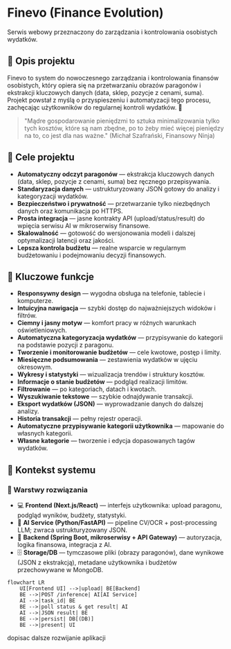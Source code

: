 # Finevo (Finance Evolution)
Serwis webowy przeznaczony do zarządzania i kontrolowania osobistych wydatków.

## 📖 Opis projektu
Finevo to system do nowoczesnego zarządzania i kontrolowania finansów osobistych, który opiera się na przetwarzaniu obrazów paragonów i ekstrakcji kluczowych danych (data, sklep, pozycje z cenami, suma). Projekt powstał z myślą o przyspieszeniu i automatyzacji tego procesu, zachęcając użytkowników do regularnej kontroli wydatków. 💸
  
> "Mądre gospodarowanie pieniędzmi to sztuka minimalizowania tylko tych kosztów, które są nam zbędne, po to żeby mieć więcej pieniędzy na to, co jest dla nas ważne."
> (Michał Szafrański, Finansowy Ninja)

## 🎯 Cele projektu
- **Automatyczny odczyt paragonów** — ekstrakcja kluczowych danych (data, sklep, pozycje z cenami, suma) bez ręcznego przepisywania.
- **Standaryzacja danych** — ustrukturyzowany JSON gotowy do analizy i kategoryzacji wydatków.
- **Bezpieczeństwo i prywatność** — przetwarzanie tylko niezbędnych danych oraz komunikacja po HTTPS.
- **Prosta integracja** — jasne kontrakty API (upload/status/result) do wpięcia serwisu AI w mikroserwisy finansowe.
- **Skalowalność** — gotowość do wersjonowania modeli i dalszej optymalizacji latencji oraz jakości.
- **Lepsza kontrola budżetu** — realne wsparcie w regularnym budżetowaniu i podejmowaniu decyzji finansowych.

## 🧰 Kluczowe funkcje
- **Responsywny design** — wygodna obsługa na telefonie, tablecie i komputerze.
- **Intuicyjna nawigacja** — szybki dostęp do najważniejszych widoków i filtrów.
- **Ciemny i jasny motyw** — komfort pracy w różnych warunkach oświetleniowych.
- **Automatyczna kategoryzacja wydatków** — przypisywanie do kategorii na podstawie pozycji z paragonu.
- **Tworzenie i monitorowanie budżetów** — cele kwotowe, postęp i limity.
- **Miesięczne podsumowania** — zestawienia wydatków w ujęciu okresowym.
- **Wykresy i statystyki** — wizualizacja trendów i struktury kosztów.
- **Informacje o stanie budżetów** — podgląd realizacji limitów.
- **Filtrowanie** — po kategoriach, datach i kwotach.
- **Wyszukiwanie tekstowe** — szybkie odnajdywanie transakcji.
- **Eksport wydatków (JSON)** — wyprowadzanie danych do dalszej analizy.
- **Historia transakcji** — pełny rejestr operacji.
- **Automatyczne przypisywanie kategorii użytkownika** — mapowanie do własnych kategorii.
- **Własne kategorie** — tworzenie i edycja dopasowanych tagów wydatków.

## 🧭 Kontekst systemu

### 🧱 Warstwy rozwiązania
- 💻 **Frontend (Next.js/React)** — interfejs użytkownika: upload paragonu, podgląd wyników, budżety, statystyki.
- 🧪 **AI Service (Python/FastAPI)** — pipeline CV/OCR + post-processing LLM; zwraca ustrukturyzowany JSON.
- 🧰 **Backend (Spring Boot, mikroserwisy + API Gateway)** — autoryzacja, logika finansowa, integracja z AI.
- 🗄️ **Storage/DB** — tymczasowe pliki (obrazy paragonów), dane wynikowe (JSON z ekstrakcją), metadane użytkownika i budżetów przechowywane w MongoDB.

```mermaid
flowchart LR
    UI[Frontend UI] -->|upload| BE[Backend]
    BE -->|POST /inference| AI[AI Service]
    AI -->|task_id| BE
    BE -->|poll status & get result| AI
    AI -->|JSON result| BE
    BE -->|persist| DB[(DB)]
    BE -->|present| UI
```

dopisac dalsze rozwijanie aplikacji

